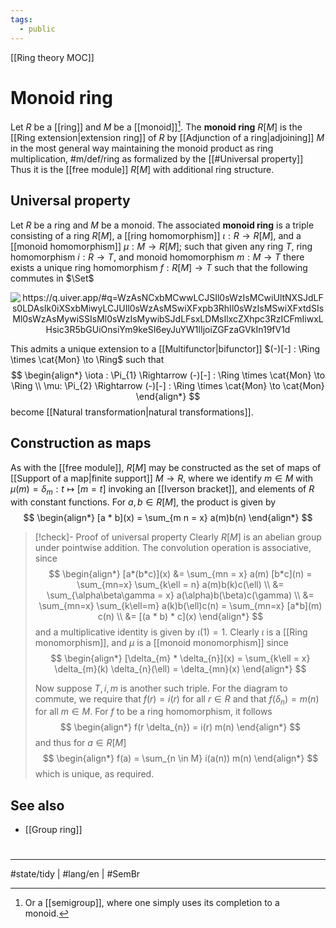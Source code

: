 ```yaml
---
tags:
  - public
---
```

[[Ring theory MOC]]
# Monoid ring

Let $R$ be a [[ring]] and $M$ be a [[monoid]][^semi].
The **monoid ring** $R[M]$ is the [[Ring extension|extension ring]] of $R$ by [[Adjunction of a ring|adjoining]] $M$ in the most general way maintaining the monoid product as ring multiplication, #m/def/ring 
as formalized by the [[#Universal property]]
Thus it is the [[free module]] $R[M]$ with additional ring structure. 

  [^semi]: Or a [[semigroup]], where one simply uses its completion to a monoid.

## Universal property

Let $R$ be a ring and $M$ be a monoid. 
The associated **monoid ring** is a triple consisting of a ring $R[M]$, 
a [[ring homomorphism]] $\iota : R \to R[M]$, 
and a [[monoid homomorphism]] $\mu : M \to R[M]$;
such that given any ring $T$, ring homomorphism $i : R \to T$, and monoid homomorphism $m : M \to T$
there exists a unique ring homomorphism $f : R[M] \to T$ such that the following commutes in $\Set$

<p align="center"><img align="center" src="https://i.upmath.me/svg/%0A%25%20https%3A%2F%2Fq.uiver.app%2F%23q%3DWzAsNCxbMCwwLCJSIl0sWzIsMCwiUltNXSJdLFs0LDAsIk0iXSxbMiwyLCJUIl0sWzAsMSwiXFxpb3RhIl0sWzIsMSwiXFxtdSIsMl0sWzAsMywiSSIsMl0sWzIsMywibSJdLFsxLDMsIlxcZXhpc3RzICFmIiwxLHsic3R5bGUiOnsiYm9keSI6eyJuYW1lIjoiZGFzaGVkIn19fV1d%0A%5C%5B%5Cbegin%7Btikzcd%7D%0A%09R%20%26%26%20%7BR%5BM%5D%7D%20%26%26%20M%20%5C%5C%0A%09%5C%5C%0A%09%26%26%20T%0A%09%5Carrow%5B%22%5Ciota%22%2C%20from%3D1-1%2C%20to%3D1-3%5D%0A%09%5Carrow%5B%22i%22'%2C%20from%3D1-1%2C%20to%3D3-3%5D%0A%09%5Carrow%5B%22%7B%5Cexists%20!f%7D%22%7Bdescription%7D%2C%20dashed%2C%20from%3D1-3%2C%20to%3D3-3%5D%0A%09%5Carrow%5B%22%5Cmu%22'%2C%20from%3D1-5%2C%20to%3D1-3%5D%0A%09%5Carrow%5B%22m%22%2C%20from%3D1-5%2C%20to%3D3-3%5D%0A%5Cend%7Btikzcd%7D%5C%5D%0A#invert" alt="https://q.uiver.app/#q=WzAsNCxbMCwwLCJSIl0sWzIsMCwiUltNXSJdLFs0LDAsIk0iXSxbMiwyLCJUIl0sWzAsMSwiXFxpb3RhIl0sWzIsMSwiXFxtdSIsMl0sWzAsMywiSSIsMl0sWzIsMywibSJdLFsxLDMsIlxcZXhpc3RzICFmIiwxLHsic3R5bGUiOnsiYm9keSI6eyJuYW1lIjoiZGFzaGVkIn19fV1d" /></p>

This admits a unique extension to a [[Multifunctor|bifunctor]] $(-)[-] : \Ring \times \cat{Mon} \to \Ring$
such that
$$
\begin{align*}
\iota : \Pi_{1} \Rightarrow (-)[-] : \Ring \times \cat{Mon} \to \Ring \\
\mu: \Pi_{2} \Rightarrow (-)[-] : \Ring \times \cat{Mon} \to \cat{Mon}
\end{align*}
$$
 become [[Natural transformation|natural transformations]].

## Construction as maps

As with the [[free module]], $R[M]$ may be constructed as the set of maps of [[Support of a map|finite support]] $M \to R$,
where we identify $m \in M$ with $\mu(m) = \delta_{m} : t \mapsto [m=t]$ invoking an [[Iverson bracket]],
and elements of $R$ with constant functions.
For $a, b \in R[M]$, the product is given by
$$
\begin{align*}
[a * b](x) = \sum_{m n = x}  a(m)b(n)
\end{align*}
$$

> [!check]- Proof of universal property
> Clearly $R[M]$ is an abelian group under pointwise addition.
> The convolution operation is associative, since
> $$
> \begin{align*}
> [a*(b*c)](x) 
> &= \sum_{mn = x} a(m) [b*c](n) 
> = \sum_{mn=x} \sum_{k\ell = n} a(m)b(k)c(\ell) \\ 
> &= \sum_{\alpha\beta\gamma = x} a(\alpha)b(\beta)c(\gamma) \\
> &= \sum_{mn=x} \sum_{k\ell=m} a(k)b(\ell)c(n) = \sum_{mn=x} [a*b](m) c(n) \\
> &= [(a * b) * c](x)
> \end{align*}
> $$
> and a multiplicative identity is given by $\iota(1) = 1$.
> Clearly $\iota$ is a [[Ring monomorphism]],
> and $\mu$ is a [[monoid monomorphism]] since
> $$
> \begin{align*}
> [\delta_{m} * \delta_{n}](x) 
> = \sum_{k\ell = x} \delta_{m}(k) \delta_{n}(\ell) = \delta_{mn}(x)
> \end{align*}
> $$
> 
> Now suppose $T, i, m$ is another such triple.
> For the diagram to commute, we require that $f(r) = i(r)$ for all $r \in R$
> and that $f(\delta_{n}) = m(n)$ for all $m \in M$.
> For $f$ to be a ring homomorphism, it follows
> $$
> \begin{align*}
> f(r \delta_{n}) = i(r) m(n)
> \end{align*}
> $$
> and thus for $a \in R[M]$
> $$
> \begin{align*}
> f(a) = \sum_{n \in M} i(a(n)) m(n)
> \end{align*}
> $$
> which is unique, as required. <span class="QED"/>

## See also

- [[Group ring]]

#
---
#state/tidy | #lang/en | #SemBr
